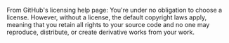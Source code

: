 From GitHub's licensing help page:
You're under no obligation to choose a license. However, without a license, the default copyright laws apply, meaning that you retain all rights to your source code and no one may reproduce, distribute, or create derivative works from your work.
